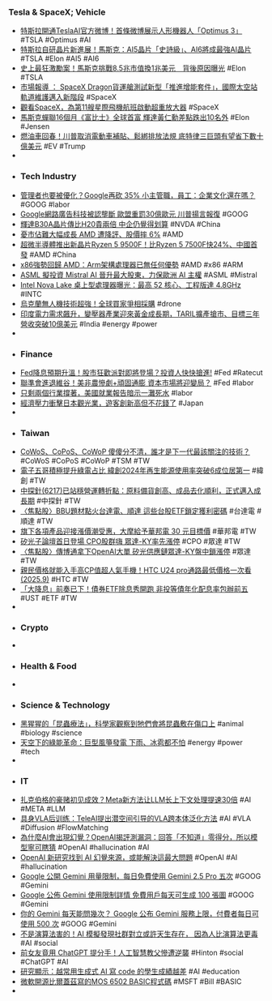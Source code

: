 ### Tesla & SpaceX; Vehicle
- [特斯拉開通TeslaAI官方微博！首條微博展示人形機器人「Optimus 3」](https://news.cnyes.com/news/id/6143973) #TSLA #Optimus #AI
- [特斯拉自研晶片新進展！馬斯克：AI5晶片「史詩級」、AI6將成最強AI晶片](https://news.cnyes.com/news/id/6143918) #TSLA #Elon #AI5 #AI6
- [史上最狂激勵案！馬斯克挑戰8.5兆市值換1兆美元　背後原因曝光](https://today.line.me/tw/v3/article/EX2j1gP) #Elon #TSLA
- [市場報導 ： SpaceX Dragon貨運艙測試新型「推進增能套件」，國際太空站軌道維護邁入新階段](https://iknow.stpi.niar.org.tw/Post/Read.aspx?PostID=22248) #SpaceX
- [觀看SpaceX，為第11艘星際飛機航班啟動超重放大器](https://citytimes.tw/資訊/觀看spacex，為第11艘星際飛機航班啟動超重放大器/98810/) #SpaceX
- [馬斯克蟬聯16個月《富比士》全球首富 輝達黃仁勳差點跌出10名外](https://tw.news.yahoo.com/馬斯克蟬聯16個月-富比士-全球首富-輝達黃仁勳差點跌出10名外-003248771.html) #Elon #Jensen
- [燃油車回春！川普取消電動車補貼、鬆綁排放法規 底特律三巨頭有望省下數十億美元](https://news.cnyes.com/news/id/6144342) #EV #Trump
-
- ### Tech Industry
- [管理者也要被優化？Google再砍 35% 小主管職，員工：企業文化還在嗎？](https://www.techbang.com/posts/125177-google-cuts-manager-roles) #GOOG #labor
- [Google網路廣告科技被認壟斷 歐盟重罰30億歐元 川普揚言報復](https://www.ithome.com.tw/news/171042) #GOOG
- [輝達B30A晶片傳比H20貴兩倍 中企仍覺得划算](https://news.cnyes.com/news/id/6144127) #NVDA #China
- [憂市佔難大幅成長 AMD 遭降評、股價摔 6%](https://finance.technews.tw/2025/09/08/amd-stock-price-0905/) #AMD
- [超微半導體推出新晶片Ryzen 5 9500F！比Ryzen 5 7500F快24%、中國首發](https://news.cnyes.com/news/id/6144046) #AMD #China
- [x86強勢回歸 AMD：Arm架構處理器已無任何優勢](https://news.xfastest.com/others/154471/x86-arm/) #AMD #x86 #ARM
- [ASML 擬投資 Mistral AI 晉升最大股東，力保歐洲 AI 主權](https://finance.technews.tw/2025/09/08/asml-becomes-mistral-ai-top-shareholder-after-leading-latest-funding-round/) #ASML #Mistral
- [Intel Nova Lake 桌上型處理器曝光：最高 52 核心、工程版達 4.8GHz](https://www.techbang.com/posts/125292-intel-nova-lake-52-core-48ghz) #INTC
- [烏克蘭無人機技術超強！全球買家爭相採購](https://news.cnyes.com/news/id/6143961) #drone
- [印度電力需求飆升，變壓器產業迎來黃金成長期，TARIL擴產搶市、目標三年營收突破10億美元](https://uanalyze.com.tw/articles/8394630805) #India #energy #power
-
- ### Finance
- [Fed降息預期升溫！股市狂歡派對即將登場？投資人快快搶進!](https://news.cnyes.com/news/id/6144537) #Fed #Ratecut
- [聯準會進退維谷！美非農慘劇+頑固通膨 資本市場將迎變局？](https://news.cnyes.com/news/id/6144748) #Fed #labor
- [只剩兩個行業撐著，美國就業報告暗示一灘死水](https://finance.technews.tw/2025/09/08/us-job-report-shows-a-stagnation/) #labor
- [經濟壓力衝擊日本觀光業，遊客創新高但不花錢了](https://finance.technews.tw/2025/09/08/japan-tourism-shows-pressure/) #Japan
-
- ### Taiwan
- [CoWoS、CoPoS、CoWoP 傻傻分不清，誰才是下一代最該關注的技術？](https://technews.tw/2025/09/08/what-is-cowos-copos-cowop/) #CoWoS #CoPoS #CoWoP #TSM #TW
- [電子五哥積極提升綠電占比 緯創2024年再生能源使用率突破6成位居第一](https://news.cnyes.com/news/id/6144805) #緯創 #TW
- [中探針(6217)已站穩營運轉折點：原料備貨創高、成品去化順利，正式邁入成長期](https://uanalyze.com.tw/articles/9319330801) #中探針 #TW
- [〈焦點股〉BBU題材點火台達電、順達 這些台股ETF鎖定獲利密碼](https://news.cnyes.com/news/id/6144668) #台達電 #順達 #TW
- [旗下各項產品迎接漲價潮受惠，大摩給予華邦電 30 元目標價](https://finance.technews.tw/2025/09/08/morgan-stanley-gives-winbond-electronics-a-target-price-of-nt30/) #華邦電 #TW
- [矽光子論壇首日登場 CPO股群嗨 眾達-KY率先漲停](https://news.cnyes.com/news/id/6144783) #CPO #眾達 #TW
- [〈焦點股〉傳博通拿下OpenAI大單 矽光供應鏈眾達-KY盤中鎖漲停](https://news.cnyes.com/news/id/6144621) #眾達 #TW
- [親民價格就能入手高CP值超人氣手機！HTC U24 pro通路最低價格一次看(2025.9)](https://www.sogi.com.tw/articles/sale-htc-u24-pro/6266384) #HTC #TW
- [「大降息」前奏已下！債券ETF除息秀開跑 非投等債年化配息率包辦前五](https://news.cnyes.com/news/id/6144594) #UST #ETF #TW
-
- ### Crypto
-
- ### Health & Food
-
- ### Science & Technology
- [黑猩猩的「昆蟲療法」，科學家觀察到牠們會將昆蟲敷在傷口上](https://technews.tw/2025/09/07/insect-applications-to-open-wounds-by-chimpanzees-in-the-wild/) #animal #biology #science
- [天空下的綠能革命：巨型風箏發電 下雨、冰雹都不怕](https://e-info.org.tw/node/242086) #energy #power #tech
-
- ### IT
- [扎克伯格的豪赌初见成效？Meta新方法让LLM长上下文处理提速30倍](https://www.jiqizhixin.com/articles/2025-09-08-6) #AI #META #LLM
- [具身VLA后训练：TeleAI提出潜空间引导的VLA跨本体泛化方法](https://www.jiqizhixin.com/articles/2025-09-08-5) #AI #VLA #Diffusion #FlowMatching
- [為什麼AI會出現幻覺？OpenAI揭評測漏洞：回答「不知道」零得分，所以模型寧可瞎猜](https://www.bnext.com.tw/article/84405/ai-hallucination-openai-evaluation) #OpenAI #hallucination #AI
- [OpenAI 新研究找到 AI 幻覺來源，或能解決這最大問題](https://technews.tw/2025/09/08/%ef%bb%bf%ef%bb%bfare-bad-incentives-to-blame-for-ai-hallucinations/) #OpenAI #AI #hallucination
- [Google 公開 Gemini 用量限制，每日免費使用 Gemini 2.5 Pro 五次](https://technews.tw/2025/09/08/google-gemini-apps-limits/) #GOOG #Gemini
- [Google 公佈 Gemini 使用限制詳情 免費用戶每天可生成 100 張圖](https://www.newmobilelife.com/2025/09/08/google-gemini-rate-limit/) #GOOG #Gemini
- [你的 Gemini 每天能問幾次？ Google 公布 Gemini 服務上限，付費者每日可使用 500 次](https://www.inside.com.tw/article/39513-google-gemini-usage-limits) #GOOG #Gemini
- [不是演算法害的！AI 模擬發現社群對立或許天生存在， 因為人比演算法更毒](https://www.techbang.com/posts/125025-ai-simulation-shows-social-division-may-be-innate) #AI #social
- [前女友竟用 ChatGPT 提分手！人工智慧教父慘遭逆襲](https://technews.tw/2025/09/08/even-the-godfather-of-ai-failed-to-see-this-chatgpt-moment-coming/) #Hinton #social #ChatGPT #AI
- [研究顯示：越常用生成式 AI 寫 code 的學生成績越差](https://www.inside.com.tw/article/39515-study-shows-students-who-use-generative-ai-for-coding-more-often-perform-worse) #AI #education
- [微軟開源比爾蓋茲寫的MOS 6502 BASIC程式碼](https://www.ithome.com.tw/news/171043) #MSFT #Bill #BASIC
-
